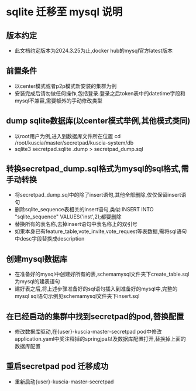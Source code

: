 # sqlite 迁移至 mysql 说明

## 版本约定

* 此文档约定版本为2024.3.25为止,docker hub的mysql官方latest版本

## 前置条件

* 以center模式或者p2p模式新安装的集群为例
* 安装完成后请勿做任何操作,包括登录.登录之后token表中的datetime字段和mysql不兼容,需要额外的手动修改类型

## dump sqlite数据库(以center模式举例,其他模式类同)

* 以root用户为例,进入到数据库文件所在位置 cd /root/kuscia/master/secretpad/kuscia-system/db
* sqlite3 secretpad.sqlite .dump > secretpad_dump.sql

## 转换secretpad_dump.sql格式为mysql的sql格式,需手动转换

* 将secretpad_dump.sql中的除了insert语句,其他全部删除,仅仅保留insert语句
* 删除sqlite_sequence表相关的insert语句,类似:INSERT INTO "sqlite_sequence" VALUES('inst',2);都要删除
* 替换所有的表名称,去掉insert语句中表名称上的双引号
* 如果本身已有feature_table,vote_invite,vote_request等表数据,需将sql语句中desc字段替换成description

## 创建mysql数据库

* 在准备好的mysql中创建好所有的表,schemamysql文件夹下create_table.sql为mysql的建表语句
* 建好表之后,将上述步骤准备好的sql语句插入到准备好的mysql中,完整的mysql sql语句示例见schemamysql文件夹下insert.sql

## 在已经启动的集群中找到secretpad的pod,替换配置

* 修改数据库驱动,在{user}-kuscia-master-secretpad pod中修改 application.yaml中奖注释掉的springjpa以及数据库配置打开,替换掉上面的数据库配置

## 重启secretpad pod 迁移成功

* 重新启动{user}-kuscia-master-secretpad